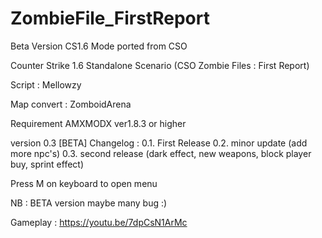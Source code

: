 # ZombieFile_FirstReport
Beta Version CS1.6 Mode ported from CSO


Counter Strike 1.6 Standalone Scenario (CSO Zombie Files : First Report)

Script : Mellowzy

Map convert : ZomboidArena

Requirement AMXMODX ver1.8.3 or higher

version 0.3 [BETA]
Changelog : 
0.1. First Release
0.2. minor update (add more npc's)
0.3. second release (dark effect, new weapons, block player buy, sprint effect)

Press M on keyboard to open menu

NB : BETA version maybe many bug :)


Gameplay : https://youtu.be/7dpCsN1ArMc
